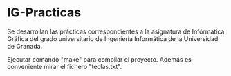 # IG-Practicas

Se desarrollan las prácticas correspondientes a la asignatura de Infórmatica Gráfica del grado universitario de Ingeniería Informática de la Universidad de Granada.

Ejecutar comando "make" para compilar el proyecto. Además es conveniente mirar el fichero "teclas.txt".
